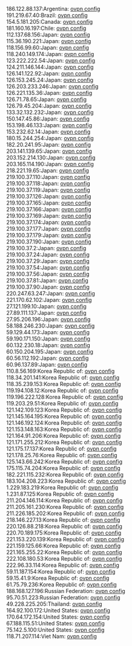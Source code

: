186.122.88.137:Argentina: [ovpn config](vpn/186_122_88_137.ovpn)  
191.219.67.40:Brazil: [ovpn config](vpn/191_219_67_40.ovpn)  
154.5.181.205:Canada: [ovpn config](vpn/154_5_181_205.ovpn)  
181.160.16.197:Chile: [ovpn config](vpn/181_160_16_197.ovpn)  
112.137.68.156:Japan: [ovpn config](vpn/112_137_68_156.ovpn)  
115.36.190.221:Japan: [ovpn config](vpn/115_36_190_221.ovpn)  
118.156.99.60:Japan: [ovpn config](vpn/118_156_99_60.ovpn)  
118.240.149.174:Japan: [ovpn config](vpn/118_240_149_174.ovpn)  
123.222.222.54:Japan: [ovpn config](vpn/123_222_222_54.ovpn)  
124.211.146.144:Japan: [ovpn config](vpn/124_211_146_144.ovpn)  
126.141.122.92:Japan: [ovpn config](vpn/126_141_122_92.ovpn)  
126.153.245.24:Japan: [ovpn config](vpn/126_153_245_24.ovpn)  
126.203.233.246:Japan: [ovpn config](vpn/126_203_233_246.ovpn)  
126.221.135.36:Japan: [ovpn config](vpn/126_221_135_36.ovpn)  
126.71.78.65:Japan: [ovpn config](vpn/126_71_78_65.ovpn)  
126.79.45.204:Japan: [ovpn config](vpn/126_79_45_204.ovpn)  
133.32.132.232:Japan: [ovpn config](vpn/133_32_132_232.ovpn)  
150.147.45.86:Japan: [ovpn config](vpn/150_147_45_86.ovpn)  
153.198.46.133:Japan: [ovpn config](vpn/153_198_46_133.ovpn)  
153.232.62.14:Japan: [ovpn config](vpn/153_232_62_14.ovpn)  
180.15.244.254:Japan: [ovpn config](vpn/180_15_244_254.ovpn)  
182.20.241.95:Japan: [ovpn config](vpn/182_20_241_95.ovpn)  
203.141.139.65:Japan: [ovpn config](vpn/203_141_139_65.ovpn)  
203.152.214.130:Japan: [ovpn config](vpn/203_152_214_130.ovpn)  
203.165.114.190:Japan: [ovpn config](vpn/203_165_114_190.ovpn)  
218.221.19.65:Japan: [ovpn config](vpn/218_221_19_65.ovpn)  
219.100.37.110:Japan: [ovpn config](vpn/219_100_37_110.ovpn)  
219.100.37.118:Japan: [ovpn config](vpn/219_100_37_118.ovpn)  
219.100.37.119:Japan: [ovpn config](vpn/219_100_37_119.ovpn)  
219.100.37.126:Japan: [ovpn config](vpn/219_100_37_126.ovpn)  
219.100.37.165:Japan: [ovpn config](vpn/219_100_37_165.ovpn)  
219.100.37.166:Japan: [ovpn config](vpn/219_100_37_166.ovpn)  
219.100.37.169:Japan: [ovpn config](vpn/219_100_37_169.ovpn)  
219.100.37.174:Japan: [ovpn config](vpn/219_100_37_174.ovpn)  
219.100.37.177:Japan: [ovpn config](vpn/219_100_37_177.ovpn)  
219.100.37.179:Japan: [ovpn config](vpn/219_100_37_179.ovpn)  
219.100.37.190:Japan: [ovpn config](vpn/219_100_37_190.ovpn)  
219.100.37.2:Japan: [ovpn config](vpn/219_100_37_2.ovpn)  
219.100.37.24:Japan: [ovpn config](vpn/219_100_37_24.ovpn)  
219.100.37.29:Japan: [ovpn config](vpn/219_100_37_29.ovpn)  
219.100.37.54:Japan: [ovpn config](vpn/219_100_37_54.ovpn)  
219.100.37.56:Japan: [ovpn config](vpn/219_100_37_56.ovpn)  
219.100.37.81:Japan: [ovpn config](vpn/219_100_37_81.ovpn)  
219.100.37.90:Japan: [ovpn config](vpn/219_100_37_90.ovpn)  
220.247.63.247:Japan: [ovpn config](vpn/220_247_63_247.ovpn)  
221.170.62.102:Japan: [ovpn config](vpn/221_170_62_102.ovpn)  
27.121.199.10:Japan: [ovpn config](vpn/27_121_199_10.ovpn)  
27.89.111.137:Japan: [ovpn config](vpn/27_89_111_137.ovpn)  
27.95.206.196:Japan: [ovpn config](vpn/27_95_206_196.ovpn)  
58.188.246.230:Japan: [ovpn config](vpn/58_188_246_230.ovpn)  
59.129.44.173:Japan: [ovpn config](vpn/59_129_44_173.ovpn)  
59.190.171.150:Japan: [ovpn config](vpn/59_190_171_150.ovpn)  
60.132.230.18:Japan: [ovpn config](vpn/60_132_230_18.ovpn)  
60.150.204.195:Japan: [ovpn config](vpn/60_150_204_195.ovpn)  
60.56.112.192:Japan: [ovpn config](vpn/60_56_112_192.ovpn)  
60.96.137.89:Japan: [ovpn config](vpn/60_96_137_89.ovpn)  
110.8.56.169:Korea Republic of: [ovpn config](vpn/110_8_56_169.ovpn)  
118.34.201.141:Korea Republic of: [ovpn config](vpn/118_34_201_141.ovpn)  
118.35.239.153:Korea Republic of: [ovpn config](vpn/118_35_239_153.ovpn)  
119.194.108.12:Korea Republic of: [ovpn config](vpn/119_194_108_12.ovpn)  
119.196.222.128:Korea Republic of: [ovpn config](vpn/119_196_222_128.ovpn)  
119.203.29.51:Korea Republic of: [ovpn config](vpn/119_203_29_51.ovpn)  
121.142.109.123:Korea Republic of: [ovpn config](vpn/121_142_109_123.ovpn)  
121.145.164.195:Korea Republic of: [ovpn config](vpn/121_145_164_195.ovpn)  
121.146.192.124:Korea Republic of: [ovpn config](vpn/121_146_192_124.ovpn)  
121.153.148.163:Korea Republic of: [ovpn config](vpn/121_153_148_163.ovpn)  
121.164.91.206:Korea Republic of: [ovpn config](vpn/121_164_91_206.ovpn)  
121.171.255.212:Korea Republic of: [ovpn config](vpn/121_171_255_212.ovpn)  
121.175.17.137:Korea Republic of: [ovpn config](vpn/121_175_17_137.ovpn)  
121.178.25.76:Korea Republic of: [ovpn config](vpn/121_178_25_76.ovpn)  
125.143.66.242:Korea Republic of: [ovpn config](vpn/125_143_66_242.ovpn)  
175.115.74.204:Korea Republic of: [ovpn config](vpn/175_115_74_204.ovpn)  
182.221.115.232:Korea Republic of: [ovpn config](vpn/182_221_115_232.ovpn)  
183.104.208.223:Korea Republic of: [ovpn config](vpn/183_104_208_223.ovpn)  
1.229.183.219:Korea Republic of: [ovpn config](vpn/1_229_183_219.ovpn)  
1.231.87.125:Korea Republic of: [ovpn config](vpn/1_231_87_125.ovpn)  
211.204.146.114:Korea Republic of: [ovpn config](vpn/211_204_146_114.ovpn)  
211.205.161.230:Korea Republic of: [ovpn config](vpn/211_205_161_230.ovpn)  
211.226.185.202:Korea Republic of: [ovpn config](vpn/211_226_185_202.ovpn)  
218.146.227.13:Korea Republic of: [ovpn config](vpn/218_146_227_13.ovpn)  
220.126.88.218:Korea Republic of: [ovpn config](vpn/220_126_88_218.ovpn)  
220.70.189.175:Korea Republic of: [ovpn config](vpn/220_70_189_175.ovpn)  
221.153.220.139:Korea Republic of: [ovpn config](vpn/221_153_220_139.ovpn)  
221.159.125.66:Korea Republic of: [ovpn config](vpn/221_159_125_66.ovpn)  
221.165.255.22:Korea Republic of: [ovpn config](vpn/221_165_255_22.ovpn)  
222.108.180.53:Korea Republic of: [ovpn config](vpn/222_108_180_53.ovpn)  
222.96.33.114:Korea Republic of: [ovpn config](vpn/222_96_33_114.ovpn)  
59.11.187.154:Korea Republic of: [ovpn config](vpn/59_11_187_154.ovpn)  
59.15.41.9:Korea Republic of: [ovpn config](vpn/59_15_41_9.ovpn)  
61.75.79.236:Korea Republic of: [ovpn config](vpn/61_75_79_236.ovpn)  
188.168.127.196:Russian Federation: [ovpn config](vpn/188_168_127_196.ovpn)  
95.70.51.223:Russian Federation: [ovpn config](vpn/95_70_51_223.ovpn)  
49.228.225.205:Thailand: [ovpn config](vpn/49_228_225_205.ovpn)  
164.92.100.172:United States: [ovpn config](vpn/164_92_100_172.ovpn)  
170.64.172.154:United States: [ovpn config](vpn/170_64_172_154.ovpn)  
67.188.115.51:United States: [ovpn config](vpn/67_188_115_51.ovpn)  
75.142.5.100:United States: [ovpn config](vpn/75_142_5_100.ovpn)  
118.71.207.114:Viet Nam: [ovpn config](vpn/118_71_207_114.ovpn)  
